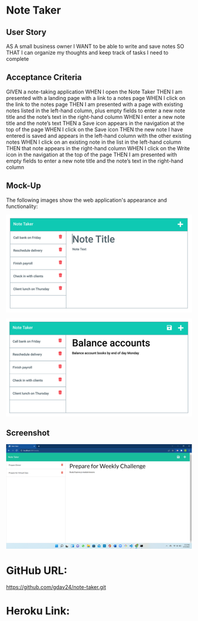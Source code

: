 # Note Taker

## User Story

AS A small business owner
I WANT to be able to write and save notes
SO THAT I can organize my thoughts and keep track of tasks I need to complete

## Acceptance Criteria

GIVEN a note-taking application 
WHEN I open the Note Taker 
THEN I am presented with a landing page with a link to a notes page 
WHEN I click on the link to the notes page 
THEN I am presented with a page with existing notes listed in the left-hand column, plus empty fields to enter a new note title and the note’s text in the right-hand column 
WHEN I enter a new note title and the note’s text 
THEN a Save icon appears in the navigation at the top of the page 
WHEN I click on the Save icon 
THEN the new note I have entered is saved and appears in the left-hand column with the other existing notes 
WHEN I click on an existing note in the list in the left-hand column 
THEN that note appears in the right-hand column 
WHEN I click on the Write icon in the navigation at the top of the page 
THEN I am presented with empty fields to enter a new note title and the note’s text in the right-hand column

## Mock-Up

The following images show the web application's appearance and functionality:

![Mock-up](./public/assets/Images/mock-up1.png)

![mock-up](./public/assets/Images/mock-up2.png)

## Screenshot

![](./public/assets/Images/note-taker.png)


# GitHub URL:

https://github.com/gdav24/note-taker.git

# Heroku Link:



